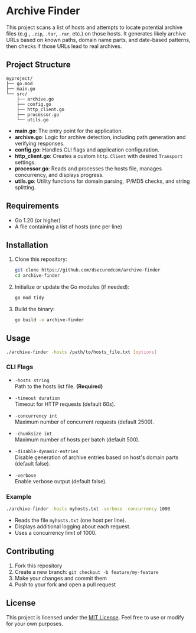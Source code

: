 # Archive Finder

This project scans a list of hosts and attempts to locate potential archive files (e.g., `.zip`, `.tar`, `.rar`, etc.) on those hosts. It generates likely archive URLs based on known paths, domain name parts, and date-based patterns, then checks if those URLs lead to real archives.

## Project Structure

```
myproject/
├── go.mod
├── main.go
└── src/
    ├── archive.go
    ├── config.go
    ├── http_client.go
    ├── processor.go
    └── utils.go
```

- **main.go**: The entry point for the application.
- **archive.go**: Logic for archive detection, including path generation and verifying responses.
- **config.go**: Handles CLI flags and application configuration.
- **http_client.go**: Creates a custom `http.Client` with desired `Transport` settings.
- **processor.go**: Reads and processes the hosts file, manages concurrency, and displays progress.
- **utils.go**: Utility functions for domain parsing, IP/MD5 checks, and string splitting.

## Requirements

- Go 1.20 (or higher)
- A file containing a list of hosts (one per line)

## Installation

1. Clone this repository:

   ```bash
   git clone https://github.com/dsecuredcom/archive-finder
   cd archive-finder
   ```

2. Initialize or update the Go modules (if needed):

   ```bash
   go mod tidy
   ```

3. Build the binary:

   ```bash
   go build -o archive-finder
   ```

## Usage

```bash
./archive-finder -hosts /path/to/hosts_file.txt [options]
```

### CLI Flags

- `-hosts string`  
  Path to the hosts list file. **(Required)**

- `-timeout duration`  
  Timeout for HTTP requests (default 60s).

- `-concurrency int`  
  Maximum number of concurrent requests (default 2500).

- `-chunksize int`  
  Maximum number of hosts per batch (default 500).

- `-disable-dynamic-entries`  
  Disable generation of archive entries based on host's domain parts (default false).

- `-verbose`  
  Enable verbose output (default false).

### Example

```bash
./archive-finder -hosts myhosts.txt -verbose -concurrency 1000
```

- Reads the file `myhosts.txt` (one host per line).
- Displays additional logging about each request.
- Uses a concurrency limit of 1000.

## Contributing

1. Fork this repository
2. Create a new branch: `git checkout -b feature/my-feature`
3. Make your changes and commit them
4. Push to your fork and open a pull request

## License

This project is licensed under the [MIT License](LICENSE). Feel free to use or modify for your own purposes.